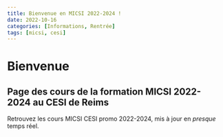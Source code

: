 ```yaml
---
title: Bienvenue en MICSI 2022-2024 !
date: 2022-10-16 
categories: [Informations, Rentrée]
tags: [micsi, cesi]
---
```

# Bienvenue
## Page des cours de la formation MICSI 2022-2024 au CESI de Reims

Retrouvez les cours MICSI CESI promo 2022-2024, mis à jour en *presque* temps réel.

